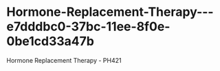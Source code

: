 # Hormone-Replacement-Therapy---e7dddbc0-37bc-11ee-8f0e-0be1cd33a47b
Hormone Replacement Therapy - PH421

